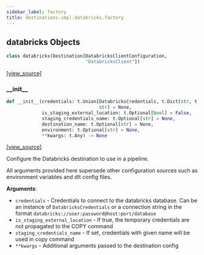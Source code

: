 ```yaml
---
sidebar_label: factory
title: destinations.impl.databricks.factory
---
```


## databricks Objects

```python
class databricks(Destination[DatabricksClientConfiguration,
                             "DatabricksClient"])
```

[[view_source]](https://github.com/dlt-hub/dlt/blob/f0690715274590fc4cacf1165e3661aaa7af1c15/dlt/destinations/impl/databricks/factory.py#L105)

### \_\_init\_\_

```python
def __init__(credentials: t.Union[DatabricksCredentials, t.Dict[str, t.Any],
                                  str] = None,
             is_staging_external_location: t.Optional[bool] = False,
             staging_credentials_name: t.Optional[str] = None,
             destination_name: t.Optional[str] = None,
             environment: t.Optional[str] = None,
             **kwargs: t.Any) -> None
```

[[view_source]](https://github.com/dlt-hub/dlt/blob/f0690715274590fc4cacf1165e3661aaa7af1c15/dlt/destinations/impl/databricks/factory.py#L150)

Configure the Databricks destination to use in a pipeline.

All arguments provided here supersede other configuration sources such as environment variables and dlt config files.

**Arguments**:

- `credentials` - Credentials to connect to the databricks database. Can be an instance of `DatabricksCredentials` or
  a connection string in the format `databricks://user:password@host:port/database`
- `is_staging_external_location` - If true, the temporary credentials are not propagated to the COPY command
- `staging_credentials_name` - If set, credentials with given name will be used in copy command
- `**kwargs` - Additional arguments passed to the destination config

